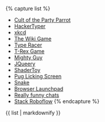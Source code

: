 ---
---
{% capture list %}
* [Cult of the Party Parrot](https://cultofthepartyparrot.com/)
* [HackerTyper](http://hackertyper.com/)
* [xkcd](https://xkcd.com/)
* [The Wiki Game](https://thewikigame.com/)
* [Type Racer](https://play.typeracer.com/)
* [T-Rex Game](http://www.trex-game.skipser.com/)
* [Mighty Guy](https://www.funbrain.com/games/mighty-guy)
* [JQueery](http://jqueery.com/)
* [ShaderToy](https://www.shadertoy.com/)
* [Pug Licking Screen](https://www.youtube.com/watch?v=megGOXIJBEE)
* [Snake](http://patorjk.com/games/snake/)
* [Browser Launchpad](https://intro.novationmusic.com/wonk-pop)
* [Really funny chats](http://www.bash.org/)
* [Stack Roboflow](https://stackroboflow.com)
{% endcapture %}

<div class="bored-list">
   {{ list | markdownify }}
<div>
